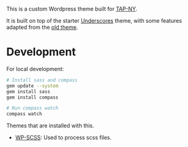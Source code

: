 This is a custom Wordpress theme built for [TAP-NY][tapny].

It is built on top of the starter [Underscores][underscore] theme, with some features
adapted from the [old theme][wp_tap].

# Development

For local development:
```bash
# Install sass and compass
gem update --system
gem install sass
gem install compass

# Run compass watch
compass watch
```

Themes that are installed with this.

* [WP-SCSS][wp_scss]: Used to process scss files.

[tapny]: http://tap-ny.org
[underscore]: https://underscores.me/
[wp_tap]: https://github.com/tapny/wp_tap
[wp_scss]: https://github.com/ConnectThink/WP-SCSS
